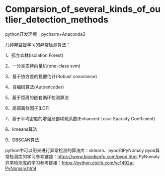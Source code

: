 # Comparsion_of_several_kinds_of_outlier_detection_methods

python开发环境：pycharm+Anaconda3

几种非监督学习的异常检测算法：

1、孤立森林(Isolation Forest)

2、一分类支持向量机(one-class svm)

3、基于协方差的稳健估计(Robust covariance)

4、自编码算法(Autoencoder)

5、基于距离的嵌套循环检测算法

6、局部离群因子(LOF)

7、基于平均密度的增强局部稀疏系数(Enhanced Local Sparsity Coefficient)

8、kmeans算法

9、DBSCAN算法








python中可以用来进行异常检测的算法库：sklearn、pyod和PyNomaly
pyod异常检测库的学习参考链接：https://www.biaodianfu.com/pyod.html
PyNomaly异常检测库的学习参考链接：https://python.ctolib.com/vc1492a-PyNomaly.html
